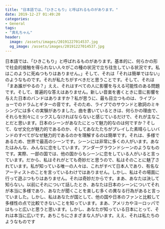 ```yaml
---
title: "日本語では、「ひきこもり」と呼ばれるものがあります。"
date: 2019-12-27 01:49:20
categories:
- General
tags:
- "真礼ちゃん"
header:
  image: /assets/images/20191227014537.jpg
  og_image: /assets/images/20191227014537.jpg
---
```


日本語では、「ひきこもり」と呼ばれるものがあります。基本的に、何らかの形で社会的接触を得られない人々がこの種の状況で立ち往生している状況です。私はこのように死ぬつもりはありません。」そして、それは「それは簡単ではない」のようなものです。それが私たちがすべきだと思うことです。そして、それは「まあ誰がやるの？」ええ、それはすべての人に影響を与える可能性のある問題です。そして、普遍的な答えはありません。新しい音楽を書くときに音に影響を与えた日本のバンドはありますか？私が思うに、最も目立つものは、ライブショーでのドラムとギターの音です。そのため、ライブでのサウンドと歌詞のミキシングには多くの実験がありました。曲を書いているときは、何らかの理由で、それらを別々にミックスしなければならないと感じているだけで、それが主なことだと思います。日本のシーンがあなたにとって魅力的なのは何ですか？そして、なぜ文化が魅力的であるのか、そしてあなたたちがプレイした素晴らしいバンドのすべてがなぜ魅力的であるのかを理解するのは簡単です。それは、多様であるため、世界で最高のシーンです。シーンには非常に多くの人がいます。あなたはみんな、みんなに恋をしています。アンダーグラウンドシーンのようなものです。実際、一部の国では、他の国からもシーンに恋をしている人がいると言っています。だから、私はそれがとても奇妙だと思うので、私はそのことに魅了されています。私が知っている唯一の人々は、これがすべて日本人であり、有名なアーティストのことを言っているわけではありません。しかし、私はその場面に行って遊ぶつもりはありません。それは奇妙だからです。まあ、あなたは決して知らない。以前にそれについて話したとき、あなたは日本のシーンについてそれが本当に多様であり、あなたが聞くことを楽しむ多くの異なる行為があると言っていました。しかし、私はあなたが国として、他の国や日本のファンと比較して多様性の点で比較できないことを知っています。まあ、アメリカやヨーロッパではもっと広いと思うと思います。しかし、あなたが知っている日本にとって、それは本当に広いです。あちこちにさまざまな人がいます。ええ、それは私たちのようなものです
